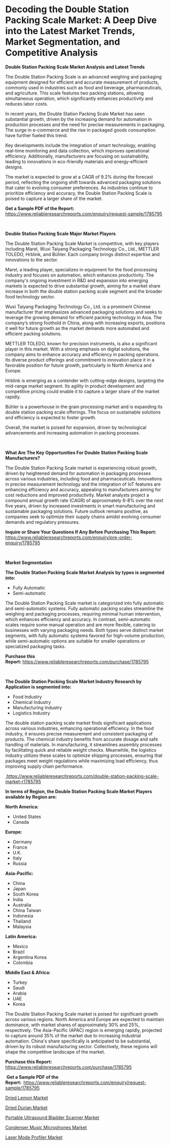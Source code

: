 <p><h1>Decoding the Double Station Packing Scale Market: A Deep Dive into the Latest Market Trends, Market Segmentation, and Competitive Analysis</h1></p><p><strong>Double Station Packing Scale Market Analysis and Latest Trends</strong></p>
<p><p>The Double Station Packing Scale is an advanced weighing and packaging equipment designed for efficient and accurate measurement of products, commonly used in industries such as food and beverage, pharmaceuticals, and agriculture. This scale features two packing stations, allowing simultaneous operation, which significantly enhances productivity and reduces labor costs. </p><p>In recent years, the Double Station Packing Scale Market has seen substantial growth, driven by the increasing demand for automation in production processes and the need for precise measurements in packaging. The surge in e-commerce and the rise in packaged goods consumption have further fueled this trend. </p><p>Key developments include the integration of smart technology, enabling real-time monitoring and data collection, which improves operational efficiency. Additionally, manufacturers are focusing on sustainability, leading to innovations in eco-friendly materials and energy-efficient designs. </p><p>The market is expected to grow at a CAGR of 9.2% during the forecast period, reflecting the ongoing shift towards advanced packaging solutions that cater to evolving consumer preferences. As industries continue to prioritize efficiency and accuracy, the Double Station Packing Scale is poised to capture a larger share of the market.</p></p>
<p><strong>Get a Sample PDF of the Report:&nbsp;</strong> <a href="https://www.reliableresearchreports.com/enquiry/request-sample/1785795?utm_campaign=40&utm_medium=2&utm_source=Github&utm_content=ia&utm_term=09102024&utm_id=double-station-packing-scale">https://www.reliableresearchreports.com/enquiry/request-sample/1785795</a></p>
<p>&nbsp;</p>
<p><strong>Double Station Packing Scale Major Market Players</strong></p>
<p><p>The Double Station Packing Scale Market is competitive, with key players including Marel, Wuxi Taiyang Packaging Technology Co., Ltd., METTLER TOLEDO, Hrblink, and Bühler. Each company brings distinct expertise and innovations to the sector. </p><p>Marel, a leading player, specializes in equipment for the food processing industry and focuses on automation, which enhances productivity. The company's ongoing investment in R&D and expansion into emerging markets is expected to drive substantial growth, aiming for a market share increase in both the double station packing scale segment and the broader food technology sector. </p><p>Wuxi Taiyang Packaging Technology Co., Ltd. is a prominent Chinese manufacturer that emphasizes advanced packaging solutions and seeks to leverage the growing demand for efficient packing technology in Asia. The company’s strong foothold in China, along with increasing exports, positions it well for future growth as the market demands more automated and efficient packing solutions.</p><p>METTLER TOLEDO, known for precision instruments, is also a significant player in this market. With a strong emphasis on digital solutions, the company aims to enhance accuracy and efficiency in packing operations. Its diverse product offerings and commitment to innovation place it in a favorable position for future growth, particularly in North America and Europe.</p><p>Hrblink is emerging as a contender with cutting-edge designs, targeting the mid-range market segment. Its agility in product development and competitive pricing could enable it to capture a larger share of the market rapidly.</p><p>Bühler is a powerhouse in the grain processing market and is expanding its double station packing scale offerings. The focus on sustainable solutions and efficiency is expected to foster growth.</p><p>Overall, the market is poised for expansion, driven by technological advancements and increasing automation in packing processes.</p></p>
<p>&nbsp;</p>
<p><strong>What Are The Key Opportunities For Double Station Packing Scale Manufacturers?</strong></p>
<p><p>The Double Station Packing Scale market is experiencing robust growth, driven by heightened demand for automation in packaging processes across various industries, including food and pharmaceuticals. Innovations in precise measurement technology and the integration of IoT features are enhancing efficiency and accuracy, appealing to manufacturers aiming for cost reductions and improved productivity. Market analysts project a compound annual growth rate (CAGR) of approximately 6-8% over the next five years, driven by increased investments in smart manufacturing and sustainable packaging solutions. Future outlook remains positive, as companies seek to optimize their supply chains amidst evolving consumer demands and regulatory pressures.</p></p>
<p><strong>Inquire or Share Your Questions If Any Before Purchasing This Report:</strong> <a href="https://www.reliableresearchreports.com/enquiry/pre-order-enquiry/1785795?utm_campaign=40&utm_medium=2&utm_source=Github&utm_content=ia&utm_term=09102024&utm_id=double-station-packing-scale">https://www.reliableresearchreports.com/enquiry/pre-order-enquiry/1785795</a></p>
<p>&nbsp;</p>
<p><strong>Market Segmentation</strong></p>
<p><strong>The Double Station Packing Scale Market Analysis by types is segmented into:</strong></p>
<p><ul><li>Fully Automatic</li><li>Semi-automatic</li></ul></p>
<p><p>The Double Station Packing Scale market is categorized into fully automatic and semi-automatic systems. Fully automatic packing scales streamline the weighing and packaging processes, requiring minimal human intervention, which enhances efficiency and accuracy. In contrast, semi-automatic scales require some manual operation and are more flexible, catering to businesses with varying packaging needs. Both types serve distinct market segments, with fully automatic systems favored for high-volume production, while semi-automatic options are suitable for smaller operations or specialized packaging tasks.</p></p>
<p><strong>Purchase this Report:&nbsp;</strong><a href="https://www.reliableresearchreports.com/purchase/1785795?utm_campaign=40&utm_medium=2&utm_source=Github&utm_content=ia&utm_term=09102024&utm_id=double-station-packing-scale">https://www.reliableresearchreports.com/purchase/1785795</a></p>
<p>&nbsp;</p>
<p><strong>The Double Station Packing Scale Market Industry Research by Application is segmented into:</strong></p>
<p><ul><li>Food Industry</li><li>Chemical Industry</li><li>Manufacturing Industry</li><li>Logistics Industry</li></ul></p>
<p><p>The double station packing scale market finds significant applications across various industries, enhancing operational efficiency. In the food industry, it ensures precise measurement and consistent packaging of products. The chemical industry benefits from accurate dosage and safe handling of materials. In manufacturing, it streamlines assembly processes by facilitating quick and reliable weight checks. Meanwhile, the logistics industry utilizes these scales to optimize shipping processes, ensuring that packages meet weight regulations while maximizing load efficiency, thus improving supply chain performance.</p></p>
<p><a href="https://www.reliableresearchreports.com/double-station-packing-scale-market-r1785795?utm_campaign=40&utm_medium=2&utm_source=Github&utm_content=ia&utm_term=09102024&utm_id=double-station-packing-scale">&nbsp;https://www.reliableresearchreports.com/double-station-packing-scale-market-r1785795</a></p>
<p><strong>In terms of Region, the Double Station Packing Scale Market Players available by Region are:</strong></p>
<p>
    <p> <strong> North America: </strong>
        <ul>
            <li>United States</li>
            <li>Canada</li>
        </ul>
        </p> 
    <p> <strong> Europe: </strong>
        <ul>
            <li>Germany</li>
            <li>France</li>
            <li>U.K.</li>
            <li>Italy</li>
            <li>Russia</li>
        </ul>
        </p> 
    <p> <strong> Asia-Pacific: </strong>
        <ul>
            <li>China</li>
            <li>Japan</li>
            <li>South Korea</li>
            <li>India</li>
            <li>Australia</li>
            <li>China Taiwan</li>
            <li>Indonesia</li>
            <li>Thailand</li>
            <li>Malaysia</li>
        </ul>
        </p> 
    <p> <strong> Latin America: </strong>
        <ul>
            <li>Mexico</li>
            <li>Brazil</li>
            <li>Argentina Korea</li>
            <li>Colombia</li>
        </ul>
        </p> 
    <p> <strong> Middle East & Africa: </strong>
        <ul>
            <li>Turkey</li>
            <li>Saudi</li>
            <li>Arabia</li>
            <li>UAE</li>
            <li>Korea</li>
        </ul>
    </p>
    </p>
<p><p>The Double Station Packing Scale market is poised for significant growth across various regions. North America and Europe are expected to maintain dominance, with market shares of approximately 30% and 25%, respectively. The Asia-Pacific (APAC) region is emerging rapidly, projected to capture around 35% of the market due to increasing industrial automation. China's share specifically is anticipated to be substantial, driven by its robust manufacturing sector. Collectively, these regions will shape the competitive landscape of the market.</p></p>
<p><strong>Purchase this Report: </strong><a href="https://www.reliableresearchreports.com/purchase/1785795?utm_campaign=40&utm_medium=2&utm_source=Github&utm_content=ia&utm_term=09102024&utm_id=double-station-packing-scale">https://www.reliableresearchreports.com/purchase/1785795</a></p>
<p>&nbsp;<strong>Get a Sample PDF of the Report:&nbsp;&nbsp;</strong><a href="https://www.reliableresearchreports.com/enquiry/request-sample/1785795?utm_campaign=40&utm_medium=2&utm_source=Github&utm_content=ia&utm_term=09102024&utm_id=double-station-packing-scale">https://www.reliableresearchreports.com/enquiry/request-sample/1785795</a></p>
<p><strong></strong></p>
<p><p><a href="https://issuu.com/reportprime-2/docs/dried-lemon-market-size-2030.pptx_e4e7385cd5d391?utm_campaign=40&utm_medium=2&utm_source=Github&utm_content=ia&utm_term=09102024&utm_id=double-station-packing-scale">Dried Lemon Market</a></p><p><a href="https://issuu.com/reportprime-2/docs/dried-durian-market-size-2030.pptx_2cf361f260f724?utm_campaign=40&utm_medium=2&utm_source=Github&utm_content=ia&utm_term=09102024&utm_id=double-station-packing-scale">Dried Durian Market</a></p><p><a href="https://www.linkedin.com/pulse/unveiling-market-trends-global-portable-ultrasound-bladder-faa5c?utm_campaign=40&utm_medium=2&utm_source=Github&utm_content=ia&utm_term=09102024&utm_id=double-station-packing-scale">Portable Ultrasound Bladder Scanner Market</a></p><p><a href="https://github.com/michaelhall412/Market-Research-Report-List-1/blob/main/condenser-music-microphones-market.md?utm_campaign=40&utm_medium=2&utm_source=Github&utm_content=ia&utm_term=09102024&utm_id=double-station-packing-scale">Condenser Music Microphones Market</a></p><p><a href="https://github.com/darcy8m10dupre/Market-Research-Report-List-1/blob/main/laser-mode-profiler-market.md?utm_campaign=40&utm_medium=2&utm_source=Github&utm_content=ia&utm_term=09102024&utm_id=double-station-packing-scale">Laser Mode Profiler Market</a></p></p>